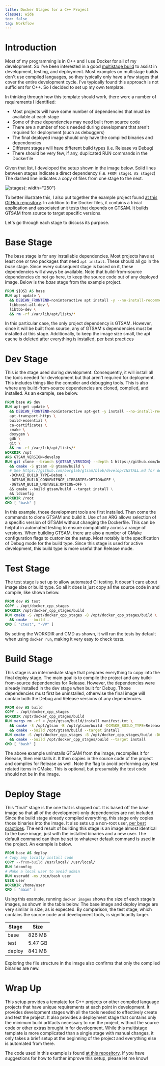 ```yaml
---
title: Docker Stages for a C++ Project
classes: wide
toc: false
tag: Workflow
---
```

# Introduction #
Most of my programming is in C++ and I use Docker for all of my development. So I've been interested in a good
[multistage build](https://docs.docker.com/develop/develop-images/multistage-build/) to assist in development, testing,
and deployment. Most examples on multistage builds don't use compiled languages, so they typically only have a few
stages that cover the entire development cycle. I've typically found this approach is not sufficient for C++. So I
decided to set up my own template.

In thinking through how this template should work, there were a number of requirements I identified:

* Most projects will have some number of dependencies that must be available at each stage
* Some of these dependencies may need built from source code
* There are a number of tools needed during development that aren't required for deployment (such as debuggers)
* The final deployed image should only have the compiled binaries and dependencies
* Different stages will have different build types (i.e. Release vs Debug)
* There should be very few, if any, duplicated RUN commands in the Dockerfile

Given that list, I developed the setup shown in the image below. Solid lines between stages indicate a direct dependency
(i.e. `FROM stage1 AS stage2`) The dashed line indicates a copy of files from one stage to the next.

![stages](/assets/images/Stages.png){: width="250"}

To better illustrate this, I also put together the example project found
[at this GitHub repository](https://github.com/kylerobots/docker-cpp-stages). In addition to the Docker files, it
contains a trivial application and associated unit tests that depends on [GTSAM](https://gtsam.org/). It builds GTSAM
from source to target specific versions.

Let's go through each stage to discuss its purpose.

# Base Stage #
The base stage is for any installable dependencies. Most projects have at least one or two packages that need
`apt install`. These should all go in the *base* stage. Since every subsequent stage is based on it, these dependencies
will always be available. Note that build-from-source dependencies do not go here, to keep the source code out of any
deployed image. Below is the *base* stage from the example project.

```dockerfile
FROM ${OS} AS base
RUN apt update \
  && DEBIAN_FRONTEND=noninteractive apt install -y --no-install-recommends \
  libboost-all-dev \
  libtbb-dev \
  && rm -rf /var/lib/apt/lists/*
```

In this particular case, the only project dependency is GTSAM. However, since it will be built from source, any of
GTSAM's dependencies must be installed at this stage. Additionally, to keep the image size small, the apt cache is
deleted after everything is installed,
[per best practices](https://docs.docker.com/develop/develop-images/dockerfile_best-practices/#run)

# Dev Stage #
This is the stage used during development. Consequently, it will install all the tools needed for development but that
aren't required for deployment. This includes things like the compiler and debugging tools. This is also where any
build-from-source dependencies are cloned, compiled, and installed. As an example, see below.

```dockerfile
FROM base AS dev
RUN apt-get update \
  && DEBIAN_FRONTEND=noninteractive apt-get -y install --no-install-recommends \
  apt-transport-https \
  build-essential \
  ca-certificates \
  cmake \
  doxygen \
  gdb \
  git \
  && rm -rf /var/lib/apt/lists/*
WORKDIR /opt
ARG GTSAM_VERSION=develop
RUN git clone --branch ${GTSAM_VERSION} --depth 1 https://github.com/borglab/gtsam.git \
  && cmake -S gtsam -B gtsam/build \
  # See https://github.com/borglab/gtsam/blob/develop/INSTALL.md for details
  -DCMAKE_BUILD_TYPE=Debug \
  -DGTSAM_BUILD_CONVENIENCE_LIBRARIES:OPTION=OFF \
  -DGTSAM_BUILD_UNSTABLE:OPTION=OFF \
  && cmake --build gtsam/build --target install \
  && ldconfig
WORKDIR /root
CMD [ "bash" ]
```

In this example, those development tools are first installed. Then come the commands to clone GTSAM and build it. Use of
an ARG allows selection of a specific version of GTSAM without changing the Dockerfile. This can be helpful in automated
testing to ensure compatibility across a range of versions. When building GTSAM, there are also a number of CMake
configuration flags to customize the setup. Most notably is the specification of Debug mode for the build type. Since
this stage is used for active development, this build type is more useful than Release mode.

# Test Stage #
The test stage is set up to allow automated CI testing. It doesn't care about image size or build type. So all it does
is just copy all the source code in and compile, like shown below.

```dockerfile
FROM dev AS test
COPY . /opt/docker_cpp_stages
WORKDIR /opt/docker_cpp_stages/build
RUN cmake -S /opt/docker_cpp_stages -B /opt/docker_cpp_stages/build \
  && cmake --build .
CMD [ "ctest", "-VV" ]
```

By setting the WORKDIR and CMD as shown, it will run the tests by default when using `docker run`, making it very easy
to check tests.

# Build Stage #
This stage is an intermediate stage that prepares everything to copy into the final deploy stage. The main goal is to
compile the project and any build-from-source dependencies for Release. However, the dependencies were already installed
in the dev stage when built for Debug. Those dependencies must first be uninstalled, otherwise the final image will
contain both the Debug and Release versions of any dependencies.

```dockerfile
FROM dev AS build
COPY . /opt/docker_cpp_stages
WORKDIR /opt/docker_cpp_stages/build
RUN xargs rm -rf < /opt/gtsam/build/install_manifest.txt \
  && cmake -S /opt/gtsam -B /opt/gtsam/build -DCMAKE_BUILD_TYPE=Release \
  && cmake --build /opt/gtsam/build --target install
RUN cmake -S /opt/docker_cpp_stages -B /opt/docker_cpp_stages/build -DCMAKE_BUILD_TYPE=Release -DBUILD_TESTING=OFF \
  && cmake --build /opt/docker_cpp_stages/build --target install
CMD [ "bash" ]
```

The above example uninstalls GTSAM from the image, recompiles it for Release, then reinstalls it. It then copies in the
source code of the project and compiles for Release as well. Note the flag to avoid performing any test related items in
CMake. This is optional, but presumably the test code should not be in the image.

# Deploy Stage #
This "final" stage is the one that is shipped out. It is based off the base image so that all of the development-only
dependencies are not included. Since the build stage already compiled everything, this stage only copies those
binaries into the image. It also sets up a non-root user,
[per best practices](https://docs.docker.com/develop/develop-images/dockerfile_best-practices/#user). The end result of
building this stage is an image almost identical to the base image, just with the installed binaries and a new user. The
default command can then be set to whatever default command is used in the project. An example is below.

```dockerfile
FROM base AS deploy
# Copy any locally install code
COPY --from=build /usr/local/ /usr/local/
RUN ldconfig
# Make a local user to avoid admin
RUN useradd -ms /bin/bash user
USER user
WORKDIR /home/user
CMD [ "main" ]
```

Using this example, running `docker images` shows the size of each stage's images, as shown in the table below. The base
image and deploy image are very similar in size, as is expected. By comparison, the test stage, which contains the
source code and development tools, is significantly larger.

| Stage  | Size    |
| ------ | ------- |
| base   | 826 MB  |
| test   | 5.47 GB |
| deploy | 841 MB  |

Exploring the file structure in the image also confirms that only the compiled binaries are new.

# Wrap Up #
This setup provides a template for C++ projects or other compiled language projects that have unique requirements at
each point in development. It provides development stages with all the tools needed to effectively create and test the
project. It also provides a deployment stage that contains only the minimum build artifacts necessary to run the
project, without the source code or other extras brought in for development. While this multistage template is more
complicated than a single stage with manual changes, it only takes a brief setup at the beginning of the project and
everything else is automated from there.

The code used in this example is found [at this repository](https://github.com/kylerobots/docker-cpp-stages). If you
have suggestions for how to further improve this setup, please let me know!
